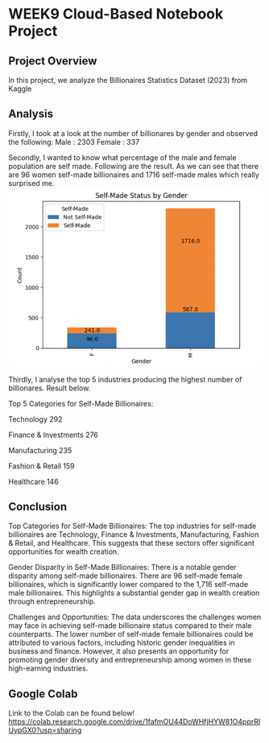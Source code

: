 # WEEK9 Cloud-Based Notebook Project

## Project Overview
In this project, we analyze the Billionaires Statistics Dataset (2023) from Kaggle

## Analysis
Firstly, I took at a look at the number of billionares by gender and observed the following: 
  Male : 2303
  Female : 337 
  
Secondly, I wanted to know what percentage of the male and female population are self made. Following are the result. 
As we can see that there are 96 women self-made billionaires and 1716 self-made males which really surprised me. 
![Alt Text](selfmade.png)

Thirdly, I analyse the top 5 industries producing the highest number of billionares. Result below. 

Top 5 Categories for Self-Made Billionaires:

Technology               292

Finance & Investments    276

Manufacturing            235

Fashion & Retail         159

Healthcare               146

## Conclusion 

Top Categories for Self-Made Billionaires: The top industries for self-made billionaires are Technology, Finance & Investments, Manufacturing, Fashion & Retail, and Healthcare. This suggests that these sectors offer significant opportunities for wealth creation.

Gender Disparity in Self-Made Billionaires: There is a notable gender disparity among self-made billionaires. There are 96 self-made female billionaires, which is significantly lower compared to the 1,716 self-made male billionaires. This highlights a substantial gender gap in wealth creation through entrepreneurship.

Challenges and Opportunities: The data underscores the challenges women may face in achieving self-made billionaire status compared to their male counterparts. The lower number of self-made female billionaires could be attributed to various factors, including historic gender inequalities in business and finance. However, it also presents an opportunity for promoting gender diversity and entrepreneurship among women in these high-earning industries.

## Google Colab 
Link to the Colab can be found below!
https://colab.research.google.com/drive/1fafmOU44DoWHfjHYW81O4pprRIUypGX0?usp=sharing
